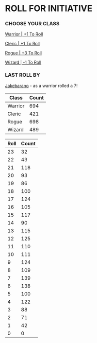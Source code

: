 # ROLL FOR INITIATIVE
### CHOOSE YOUR CLASS

[Warrior | +1 To Roll](https://github.com/benjaminsampica/benjaminsampica/issues/new?title=roll%7Cwarrior&body=Just+click+%27Submit+new+issue%27.)

[Cleric | +1 To Roll](https://github.com/benjaminsampica/benjaminsampica/issues/new?title=roll%7Ccleric&body=Just+click+%27Submit+new+issue%27.)

[Rogue | +3 To Roll](https://github.com/benjaminsampica/benjaminsampica/issues/new?title=roll%7Crogue&body=Just+click+%27Submit+new+issue%27.)

[Wizard | -1 To Roll](https://github.com/benjaminsampica/benjaminsampica/issues/new?title=roll%7Cwizard&body=Just+click+%27Submit+new+issue%27.)
### LAST ROLL BY
[Jakebarano](https://www.github.com/Jakebarano) - as a warrior rolled a 7!

|Class|Count|
|-|-|
|Warrior|694|
|Cleric|421|
|Rogue|698|
|Wizard|489|

|Roll|Count|
|-|-|
|23|32
|22|43
|21|118
|20|93
|19|86
|18|100
|17|124
|16|105
|15|117
|14|90
|13|115
|12|125
|11|110
|10|111
|9|124
|8|109
|7|139
|6|138
|5|100
|4|122
|3|88
|2|71
|1|42
|0|0
